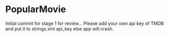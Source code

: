 # PopularMovie
Initial commit for stage 1 for review...
Please add your own api key of TMDB and put it to strings.xml  api_key   else app will crash.
